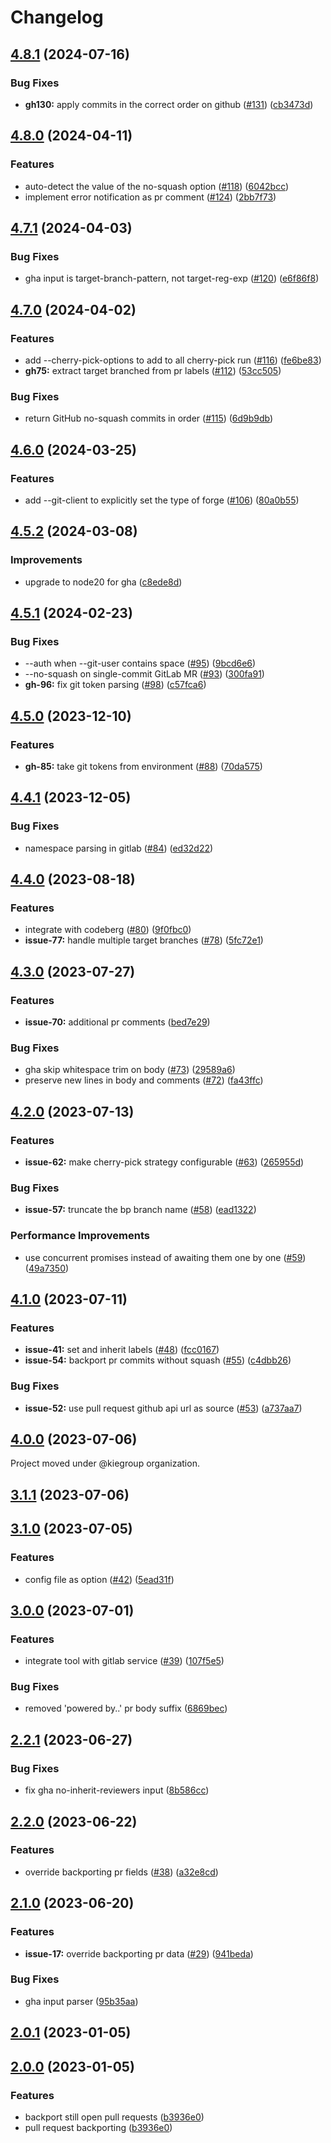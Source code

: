 # Changelog

## [4.8.1](https://github.com/kiegroup/git-backporting/compare/v4.8.0...v4.8.1) (2024-07-16)


### Bug Fixes

* **gh130:** apply commits in the correct order on github ([#131](https://github.com/kiegroup/git-backporting/issues/131)) ([cb3473d](https://github.com/kiegroup/git-backporting/commit/cb3473d7c9de66cb7bec188f08538e134cdc4bc0))

## [4.8.0](https://github.com/kiegroup/git-backporting/compare/v4.7.1...v4.8.0) (2024-04-11)


### Features

* auto-detect the value of the no-squash option ([#118](https://github.com/kiegroup/git-backporting/issues/118)) ([6042bcc](https://github.com/kiegroup/git-backporting/commit/6042bcc40ba83593a23dfe4d92cf50655a05b1cd))
* implement error notification as pr comment ([#124](https://github.com/kiegroup/git-backporting/issues/124)) ([2bb7f73](https://github.com/kiegroup/git-backporting/commit/2bb7f731127e099d1f196e6785e992589f7c4940))

## [4.7.1](https://github.com/kiegroup/git-backporting/compare/v4.7.0...v4.7.1) (2024-04-03)


### Bug Fixes

* gha input is target-branch-pattern, not target-reg-exp ([#120](https://github.com/kiegroup/git-backporting/issues/120)) ([e6f86f8](https://github.com/kiegroup/git-backporting/commit/e6f86f8f839bc86adf36fa0d3c8dcad6cab2f92e))

## [4.7.0](https://github.com/kiegroup/git-backporting/compare/v4.6.0...v4.7.0) (2024-04-02)


### Features

* add --cherry-pick-options to add to all cherry-pick run ([#116](https://github.com/kiegroup/git-backporting/issues/116)) ([fe6be83](https://github.com/kiegroup/git-backporting/commit/fe6be83074476d91c1b038fd7f03c4868e96f113))
* **gh75:** extract target branched from pr labels ([#112](https://github.com/kiegroup/git-backporting/issues/112)) ([53cc505](https://github.com/kiegroup/git-backporting/commit/53cc505f17630fb30daa70f75895323325cc0c7d))


### Bug Fixes

* return GitHub no-squash commits in order ([#115](https://github.com/kiegroup/git-backporting/issues/115)) ([6d9b9db](https://github.com/kiegroup/git-backporting/commit/6d9b9db590f9713e2b056bcc8e20fc3f3c70618b))

## [4.6.0](https://github.com/kiegroup/git-backporting/compare/v4.5.2...v4.6.0) (2024-03-25)


### Features

* add --git-client to explicitly set the type of forge ([#106](https://github.com/kiegroup/git-backporting/issues/106)) ([80a0b55](https://github.com/kiegroup/git-backporting/commit/80a0b554f0c1920a178e28bd678f709581a1b224))

## [4.5.2](https://github.com/kiegroup/git-backporting/compare/v4.5.1...v4.5.2) (2024-03-08)

### Improvements

* upgrade to node20 for gha ([c8ede8d](https://github.com/kiegroup/git-backporting/commit/c8ede8d4e2428cb3f4dc2d727f24b37e5781cbb1))

## [4.5.1](https://github.com/kiegroup/git-backporting/compare/v4.5.0...v4.5.1) (2024-02-23)


### Bug Fixes

* --auth when --git-user contains space ([#95](https://github.com/kiegroup/git-backporting/issues/95)) ([9bcd6e6](https://github.com/kiegroup/git-backporting/commit/9bcd6e6b5547974c45ade756b623eb385bb76019))
* --no-squash on single-commit GitLab MR ([#93](https://github.com/kiegroup/git-backporting/issues/93)) ([300fa91](https://github.com/kiegroup/git-backporting/commit/300fa91a8ae065b7f6f6370882b10929bbde6309))
* **gh-96:** fix git token parsing ([#98](https://github.com/kiegroup/git-backporting/issues/98)) ([c57fca6](https://github.com/kiegroup/git-backporting/commit/c57fca6bd6b9c241c11ad1f728cc9bc0acfd7f88))

## [4.5.0](https://github.com/kiegroup/git-backporting/compare/v4.4.1...v4.5.0) (2023-12-10)


### Features

* **gh-85:** take git tokens from environment ([#88](https://github.com/kiegroup/git-backporting/issues/88)) ([70da575](https://github.com/kiegroup/git-backporting/commit/70da575afce603190eafed927637922a37fbd087))

## [4.4.1](https://github.com/kiegroup/git-backporting/compare/v4.4.0...v4.4.1) (2023-12-05)


### Bug Fixes

* namespace parsing in gitlab ([#84](https://github.com/kiegroup/git-backporting/issues/84)) ([ed32d22](https://github.com/kiegroup/git-backporting/commit/ed32d2275b6008d31e456c41beecd536eceb23dc))

## [4.4.0](https://github.com/kiegroup/git-backporting/compare/v4.3.0...v4.4.0) (2023-08-18)


### Features

* integrate with codeberg ([#80](https://github.com/kiegroup/git-backporting/issues/80)) ([9f0fbc0](https://github.com/kiegroup/git-backporting/commit/9f0fbc0b2fd8d449207660323be87f6d2fa8c017))
* **issue-77:** handle multiple target branches ([#78](https://github.com/kiegroup/git-backporting/issues/78)) ([5fc72e1](https://github.com/kiegroup/git-backporting/commit/5fc72e127bedb3177f4e17ff1182827c78154ef1))

## [4.3.0](https://github.com/kiegroup/git-backporting/compare/v4.2.0...v4.3.0) (2023-07-27)


### Features

* **issue-70:** additional pr comments ([bed7e29](https://github.com/kiegroup/git-backporting/commit/bed7e29ddc1ba5498faa2c7cc33ec3b127947dcf))


### Bug Fixes

* gha skip whitespace trim on body ([#73](https://github.com/kiegroup/git-backporting/issues/73)) ([29589a6](https://github.com/kiegroup/git-backporting/commit/29589a63b503b30820a13a442de533239dec06f4))
* preserve new lines in body and comments ([#72](https://github.com/kiegroup/git-backporting/issues/72)) ([fa43ffc](https://github.com/kiegroup/git-backporting/commit/fa43ffc1dc5572a06309c28e93ee6ab5fba14780))

## [4.2.0](https://github.com/kiegroup/git-backporting/compare/v4.1.0...v4.2.0) (2023-07-13)


### Features

* **issue-62:** make cherry-pick strategy configurable ([#63](https://github.com/kiegroup/git-backporting/issues/63)) ([265955d](https://github.com/kiegroup/git-backporting/commit/265955dda77a8191fd1f64517fec20e8d5f8c5b4))


### Bug Fixes

* **issue-57:** truncate the bp branch name ([#58](https://github.com/kiegroup/git-backporting/issues/58)) ([ead1322](https://github.com/kiegroup/git-backporting/commit/ead1322c0f6bb5de96c487e8f6b6565734144853))


### Performance Improvements

* use concurrent promises instead of awaiting them one by one ([#59](https://github.com/kiegroup/git-backporting/issues/59)) ([49a7350](https://github.com/kiegroup/git-backporting/commit/49a73504066396ca2a074f55bb23815e13ae462e))

## [4.1.0](https://github.com/kiegroup/git-backporting/compare/v4.0.0...v4.1.0) (2023-07-11)


### Features

* **issue-41:** set and inherit labels ([#48](https://github.com/kiegroup/git-backporting/issues/48)) ([fcc0167](https://github.com/kiegroup/git-backporting/commit/fcc01673f4bc9aa2786faf6dfd503a29e5ca0cd9))
* **issue-54:** backport pr commits without squash ([#55](https://github.com/kiegroup/git-backporting/issues/55)) ([c4dbb26](https://github.com/kiegroup/git-backporting/commit/c4dbb26c1d9d266ed86f3f0d6016b8cff7743f8b))


### Bug Fixes

* **issue-52:** use pull request github api url as source ([#53](https://github.com/kiegroup/git-backporting/issues/53)) ([a737aa7](https://github.com/kiegroup/git-backporting/commit/a737aa7c4c66983de358b8472121ab918de922e3))

## [4.0.0](https://github.com/kiegroup/git-backporting/compare/v3.0.0...v4.0.0) (2023-07-06)

Project moved under @kiegroup organization.

## [3.1.1](https://github.com/kiegroup/git-backporting/compare/v3.1.0...v3.1.1) (2023-07-06)

## [3.1.0](https://github.com/kiegroup/git-backporting/compare/v3.0.0...v3.1.0) (2023-07-05)


### Features

* config file as option ([#42](https://github.com/kiegroup/git-backporting/issues/42)) ([5ead31f](https://github.com/kiegroup/git-backporting/commit/5ead31f606b585ecdf7ed2e9de8ebd841b935898))

## [3.0.0](https://github.com/kiegroup/git-backporting/compare/v2.2.1...v3.0.0) (2023-07-01)


### Features

* integrate tool with gitlab service ([#39](https://github.com/kiegroup/git-backporting/issues/39)) ([107f5e5](https://github.com/kiegroup/git-backporting/commit/107f5e52d663157145aa14f6cf7fa4d6704cb844))


### Bug Fixes

* removed 'powered by..' pr body suffix ([6869bec](https://github.com/kiegroup/git-backporting/commit/6869becb3e5979b24f6fe29bf38141e15c1bdc66))

## [2.2.1](https://github.com/kiegroup/git-backporting/compare/v2.2.0...v2.2.1) (2023-06-27)


### Bug Fixes

* fix gha no-inherit-reviewers input ([8b586cc](https://github.com/kiegroup/git-backporting/commit/8b586ccdfe0e6b90ed41ea8a5eecdbc24893fe25))

## [2.2.0](https://github.com/kiegroup/git-backporting/compare/v2.1.0...v2.2.0) (2023-06-22)


### Features

* override backporting pr fields ([#38](https://github.com/kiegroup/git-backporting/issues/38)) ([a32e8cd](https://github.com/kiegroup/git-backporting/commit/a32e8cd34c757358668fe8f88f6d1733d3fa8391))

## [2.1.0](https://github.com/kiegroup/git-backporting/compare/v2.0.1...v2.1.0) (2023-06-20)


### Features

* **issue-17:** override backporting pr data ([#29](https://github.com/kiegroup/git-backporting/issues/29)) ([941beda](https://github.com/kiegroup/git-backporting/commit/941beda208e4a8c1577bd4d39299fbbfbf569c06))


### Bug Fixes

* gha input parser ([95b35aa](https://github.com/kiegroup/git-backporting/commit/95b35aa4efb86e2bc4990d920feec1ec5c4eb8e4))

## [2.0.1](https://github.com/kiegroup/git-backporting/compare/v2.0.0...v2.0.1) (2023-01-05)

## [2.0.0](https://github.com/kiegroup/git-backporting/compare/v1.0.0...v2.0.0) (2023-01-05)


### Features

* backport still open pull requests ([b3936e0](https://github.com/kiegroup/git-backporting/commit/b3936e019a19976281c5e2582904264e974b8b42))
* pull request backporting ([b3936e0](https://github.com/kiegroup/git-backporting/commit/b3936e019a19976281c5e2582904264e974b8b42))
